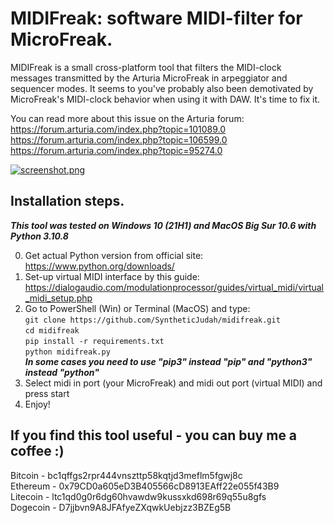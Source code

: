 # MIDIFreak: software MIDI-filter for MicroFreak.

MIDIFreak is a small cross-platform tool that filters the MIDI-clock messages transmitted by the Arturia MicroFreak in arpeggiator and sequencer modes. It seems to you've probably also been demotivated by MicroFreak's MIDI-clock behavior when using it with DAW. It's time to fix it.

You can read more about this issue on the Arturia forum:<br />
https://forum.arturia.com/index.php?topic=101089.0<br />
https://forum.arturia.com/index.php?topic=106599.0<br />
https://forum.arturia.com/index.php?topic=95274.0<br />

[![screenshot.png](https://i.postimg.cc/W1J8gpCT/screenshot.png)](https://postimg.cc/RW4wzmvD)

## Installation steps.
***This tool was tested on Windows 10 (21H1) and MacOS Big Sur 10.6 with Python 3.10.8***

0. Get actual Python version from official site: <br />https://www.python.org/downloads/ <br />
1. Set-up virtual MIDI interface by this guide: <br />https://dialogaudio.com/modulationprocessor/guides/virtual_midi/virtual_midi_setup.php <br />
2. Go to PowerShell (Win) or Terminal (MacOS) and type: <br />
	`git clone https://github.com/SyntheticJudah/midifreak.git`<br />
	`cd midifreak`<br />
	`pip install -r requirements.txt`<br />
	`python midifreak.py`<br />
	***In some cases you need to use "pip3" instead "pip" and "python3" instead "python"*** <br />
3. Select midi in port (your MicroFreak) and midi out port (virtual MIDI) and press start <br />
4. Enjoy! <br />

## If you find this tool useful - you can buy me a coffee :)

Bitcoin - bc1qffgs2rpr444vnszttp58kqtjd3meflm5fgwj8c<br />
Ethereum - 0x79CD0a605eD3B405566cD8913EAff22e055f43B9<br />
Litecoin - ltc1qd0g0r6dg60hvawdw9kussxkd698r69q55u8gfs<br />
Dogecoin - D7jjbvn9A8JFAfyeZXqwkUebjzz3BZEg5B<br />


